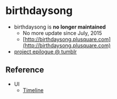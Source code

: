 # birthdaysong

* birthdaysong is **no longer maintained**
    * No more update since July, 2015
    * [http://birthdaysong.plusquare.com](http://birthdaysong.plusquare.com)
* [project epilogue @ tumblr](http://blog.plusquare.com/post/115561352632)

## Reference
* UI
    * [Timeline](http://bootsnipp.com/snippets/featured/timeline-responsive)

